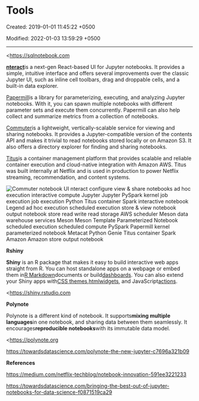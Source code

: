# Tools

Created: 2019-01-01 11:45:22 +0500

Modified: 2022-01-03 13:59:29 +0500

---

<https://sqlnotebook.com



[**nteract**](https://github.com/nteract)is a next-gen React-based UI for Jupyter notebooks. It provides a simple, intuitive interface and offers several improvements over the classic Jupyter UI, such as inline cell toolbars, drag and droppable cells, and a built-in data explorer.



[Papermill](https://github.com/nteract/papermill)is a library for parameterizing, executing, and analyzing Jupyter notebooks. With it, you can spawn multiple notebooks with different parameter sets and execute them concurrently. Papermill can also help collect and summarize metrics from a collection of notebooks.



[Commuter](https://github.com/nteract/nteract/blob/master/applications/commuter/README.md)is a lightweight, vertically-scalable service for viewing and sharing notebooks. It provides a Jupyter-compatible version of the contents API and makes it trivial to read notebooks stored locally or on Amazon S3. It also offers a directory explorer for finding and sharing notebooks.



[Titus](https://netflix.github.io/titus/)is a container management platform that provides scalable and reliable container execution and cloud-native integration with Amazon AWS. Titus was built internally at Netflix and is used in production to power Netflix streaming, recommendation, and content systems.



![Commuter notebook UI nteract configure view & share notebooks ad hoc execution interactive compute Jupyter Jupyter PySpark kernel job execution job execution Python Titus container Spark interactive notebook Legend ad hoc execution scheduled execution store & view notebook output notebook store read write read storage AWS scheduler Meson data warehouse services Meson Meson Template Parameterized Notebook scheduled execution scheduled compute PySpark Papermill kernel parameterized notebook Metacat Python Genie Titus container Spark Amazon Amazon store output notebook ](../../../media/DevOps-IDEs-Tools-image1.jpeg)



**Rshiny**

**Shiny** is an R package that makes it easy to build interactive web apps straight from R. You can host standalone apps on a webpage or embed them in[R Markdown](http://rmarkdown.rstudio.com/)documents or build[dashboards](http://rstudio.github.io/shinydashboard/). You can also extend your Shiny apps with[CSS themes](http://rstudio.github.io/shinythemes/),[htmlwidgets](http://www.htmlwidgets.org/), and JavaScript[actions](https://github.com/daattali/shinyjs/blob/master/README.md).



<https://shiny.rstudio.com



**Polynote**

Polynote is a different kind of notebook. It supports**mixing multiple languages**in one notebook, and sharing data between them seamlessly. It encourages**reproducible notebooks**with its immutable data model.



<https://polynote.org

<https://towardsdatascience.com/polynote-the-new-jupyter-c7696a321b09>



**References**

<https://medium.com/netflix-techblog/notebook-innovation-591ee3221233>

<https://towardsdatascience.com/bringing-the-best-out-of-jupyter-notebooks-for-data-science-f0871519ca29>

